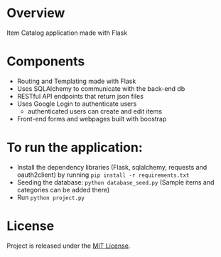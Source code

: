# Overview
Item Catalog application made with Flask

# Components
- Routing and Templating made with Flask
- Uses SQLAlchemy to communicate with the back-end db
- RESTful API endpoints that return json files
- Uses Google Login to authenticate users
  - authenticated users can create and edit items
- Front-end forms and webpages built with boostrap

# To run the application:
- Install the dependency libraries (Flask, sqlalchemy, requests and oauth2client) by running `pip install -r requirements.txt`
- Seeding the database: `python database_seed.py` (Sample items and categories can be added there)
- Run `python project.py`

# License
Project is released under the [MIT License](http://opensource.org/licenses/MIT).
